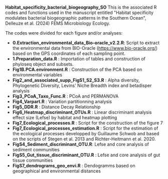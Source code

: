 **Habitat_specificity_bacterial_biogeography_SO**
This is the associated R codes and functions used in the manuscript entitled "Habitat specificity modulates bacterial biogeographic patterns in the Southern Ocean", Delleuze et al. (2024) FEMS Microbiology Ecology.

The codes were divided for each figure and/or analyses: 

- **0.Extraction_environmental_data_Bio-oracle_v2.2.R**: Script to extract the environmental data from BIO-Oracle (https://www.bio-oracle.org/) based on the GPS coordinates of each sampling point.
- **1.Preparation_data.R** : Importation of tables and construction of phyloseq object and subsets.
- **Fig1B.PCA.environment.R** : Construction of the PCA based on environmental variables
- **Fig2_and_associated_supp_FigS1_S2_S3.R** : Alpha diversity, Phylogenetic Diversity, Levins' Niche Breadth index and betadisper analysis
- **Fig3_PCoA_Taxo_Func.R** : PCoA and PERMANOVA
- **Fig4_Varpart.R** : Variation partitionning analysis
- **Fig5_DDR.R** : Distance Decay Relationship
- **Fig6_Heatmap_discriminant_OTUs.R** : Linear discriminant analysis effect size (Lefse) by habitat and heatmap plotting
- **Fig7_Ecological_processes.R** : Script for the construction of the figure 7
- **Fig7_Ecological_processes_estimation.R** : Script for the estimation of the ecological processes developped by Guillaume Schwob and based on the scripts of Stegen et al. 2013 and Richter-Heitmann et al. 2020.
- **FigS4_Sediment_discriminant_OTU.R**: Lefse and core analysis of sediment communities
- **FigS5_Gut_tissue_discriminant_OTU.R** : Lefse and core analysis of gut tissue communities
- **FigS7_dendrograms_geo_envi.R** : Dendogramms based on geographical and environmental distances
